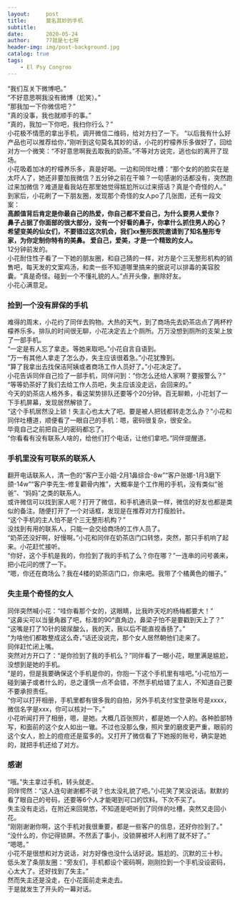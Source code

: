 ```yaml
---
layout:     post
title:      莫名其妙的手机
subtitle:   
date:       2020-05-24
author:     77就是七七呀
header-img: img/post-background.jpg
catalog: true
tags:
    - El Psy Congroo
---
```

[^_^]: # (哈哈我是注释，不会在浏览器中显示。)  
[^_^]: # (tags包含杂谈，Life ？，Books，El Psy Congroo)



“我们互关下微博吧。”  
“不好意思啊我没有微博（尬笑）。”  
“那我加一下你微信吧？”  
“真的没事，我也就顺手的事。”  
“真的，我加一下你吧，我扫你行么？”  
小花极不情愿的拿出手机，调开微信二维码，给对方扫了一下。
“以后我有什么好产品也可以推荐给你，”刚听到这句莫名其妙的话，小花的柠檬养乐多做好了，回给对方一个微笑：“不好意思啊我去取我的奶茶。”不等对方说完，逃也似的离开了现场。  
小花吸着加冰的柠檬养乐多，真是好喝。一边和同伴吐槽：“那个女的的脸实在是太吓人了，她还非要加我微信？五分钟之前在干嘛？一句感谢的话都没有，突然跑过来加微信？难道是看我站在那里她觉得尴尬所以过来搭话？真是个奇怪的人。”
到家后，小花刷了一下朋友圈，发现那个奇怪的女人po了几张图，还有一段文案：  
**高颜值背后肯定是你最自己的热爱，你自己都不爱自己，为什么要男人爱你？  
鼻子占据了你面部的很大部分，没有一个好看的鼻子，你拿什么抓住男人的心？  
希望变美的仙女们，不要错过这次机会，我们xx整形医院邀请到了知名整形专家，为你定制你特有的美鼻。
爱自己，爱美，才是一个精致的女人。**  
12分钟前发的。  
小花耐住性子看了一下她的朋友圈，和自己猜的一样，对方是个三无整形机构的销售吧，每天发的文案鸡汤，和卖一些不知道哪里搞来的据说可以排毒的美容胶囊。“真是奇怪。碰到一个不懂礼貌的人。”点开头像，删除好友。  
小花心满意足。

### 捡到一个没有屏保的手机
难得的周末，小花约了同伴去购物。大热的天气，到了商场先去奶茶店点了两杯柠檬养乐多。排队的时间很无聊，小花决定去上个厕所。万万没想到厕所的支架上放了一部手机。  
“一定是有人忘了拿走。等她来取吧。”小花自言自语到。  
“万一有其他人拿走了怎么办，失主应该很着急。”小花犹豫到。  
“算了我拿出去找保洁阿姨或者商场工作人员好了。”小花决定了。  
小花告诉同伴自己捡了一部手机，同伴问到：“你怎么还给人家啊？要报警么？”  
“等等奶茶好了我们去给工作人员吧，失主应该没走远，会回来的。”  
今天的奶茶店人格外多，看这架势排队还要等个20分钟。百无聊赖，小花划了一下手机屏幕，发现居然解锁了。  
“这个手机居然没上锁！失主心也太大了吧。要是被人把钱都转走怎么办？”小花和同伴吐槽道，顺便看了一眼自己的手机：嗯，密码很复杂，很安全。  
毕竟自己之前把自己的密码都忘了。  
“你看看有没有联系人啥的，给他们打个电话，让他们拿吧。”同伴提醒道。

### 手机里没有可联系的联系人
翻开电话联系人，清一色的“客户王小姐-2月1鼻综合-8w”“客户张娜-1月3磨下颌-14w”“客户李先生-修复颧骨内推”，大概率是个工作用的手机，没有类似“爸爸”、“妈妈”之类的联系人。  
或许微信可以找到家人呢？打开了微信，和手机通讯录一样，微信的好友也都是类似的备注。随便打开了一个对话框，发现是在推荐对方打瘦脸针。    
“这个手机的主人怕不是个三无整形机构？”  
没找到有用的联系人，只能一会交给商场的工作人员了。  
“奶茶还没好啊，好慢啊。”小花和同伴在奶茶店门口转悠，突然，那只手机响了起来。小花赶忙接听。    
“你好，这个手机是我的，你捡到了我的手机了么？你在哪？”一连串的问号袭来，把小花问的愣了一下。  
“嗯，你还在商场么？我在4楼的奶茶店门口，你来吧。我带了个橘黄色的帽子。”  

### 失主是个奇怪的女人
同伴突然喊小花：“哇你看那个女的，这眼睛，比我昨天吃的杨梅都要大！”  
“这鼻尖可以当量角器了吧，标准的90°直角边，鼻梁子怕不是要戳到天上了？”  
“这嘴是打了10针的玻尿酸么，我的天，我以后不能直视香肠了。”  
“为啥他们都敢整成这么奇，”话还没说完，那个女人居然朝他们走来了。  
同伴赶忙闭上嘴。  
突然对方开口了：“是你捡到了我的手机么？”同伴看了一眼小花，眼里满是尴尬，没想到是她的手机。  
“是的，但是我要确保这个手机是你的，你抱一下这个手机里有啥吧。”小花怕万一碰到骗子或者什么的，总之谨慎一点不会错，不然手机给错了主人，不知道自己要不要承担责任。  
“你可以打开相册，手机里都有很多我的自拍，另外手机支付宝登录账号是xxxx，微信名字是xxx，你可以核对一下。”  
小花听闻打开了相册，嗯，是她。大概几百张照片，都是她一个人的。各种脸部特写，和面前的这个女人如出一辙。不过也没那么像，照片里的磨皮更严重，眼前的这个女人，脸上的痘痘还是蛮多的。又打开了微信看了下她报的账号，确实是她的，就把手机还给了对方。

### 感谢
“哦。”失主拿过手机，转头就走。  
同伴愕然：“这人连句谢谢都不说？也太没礼貌了吧。”小花笑了笑没说话。默默的看了眼自己的号码，还要等6个人才能喝到可口的饮料。下次不买了。  
失主没有走远，在附近来回晃悠，不知道是吧听到了同伴的吐槽，突然又走回小花。  
“刚刚谢谢你啊，这个手机对我很重要，都是一些客户的信息，还好你捡到了。”  
“没什么的，你记得锁屏。不然丢了事小，没锁屏被坏人利用了就不好了。”  
“嗯嗯。”  
小花不是很想和对方说话，对方好像也没什么话好说。尴尬的、沉默的三十秒。  
低头发了条朋友圈：“旁友们，手机都设个密码啊，刚刚捡到一个手机没设密码，心太大了。还好找到了失主。”  
然而失主还是没走，在小花面前走来走去。  
于是就发生了开头的一幕对话。
